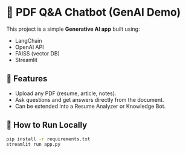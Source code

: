 # 📄 PDF Q&A Chatbot (GenAI Demo)

This project is a simple **Generative AI app** built using:

- LangChain
- OpenAI API
- FAISS (vector DB)
- Streamlit

## 🚀 Features

- Upload any PDF (resume, article, notes).
- Ask questions and get answers directly from the document.
- Can be extended into a Resume Analyzer or Knowledge Bot.

## 🔧 How to Run Locally

```bash
pip install -r requirements.txt
streamlit run app.py
```
